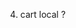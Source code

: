 <!-- 1. mem package to do cache in locally memory -->

<!-- 1. local users to local mem  -->

<!-- 2. food price local mem -->

<!-- 3. token local mem -->

4. cart local ?
